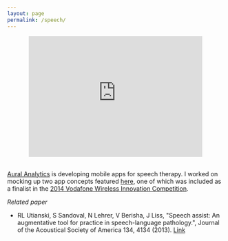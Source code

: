 ```yaml
---
layout: page
permalink: /speech/
---
```


<div style="text-align:center" markdown="1">
<iframe src="https://player.vimeo.com/video/143449956" width="80%" height="281" frameborder="0"></iframe>
</div>


<br>

[Aural Analytics](http://auralanalytics.com/) is developing mobile apps for speech therapy. I worked on mocking up two app concepts featured [here](http://auralanalytics.com/#vita), one of which was included as a finalist in the [2014 Vodafone Wireless Innovation Competition](http://vodafone-us.com/wireless-innovation-project/past-competitions/2014/2014-finalists/).  

*Related paper*

- RL Utianski, S Sandoval, N Lehrer, V Berisha, J Liss, "Speech assist: An augmentative tool for practice in speech-language pathology.", Journal of the Acoustical Society of America 134, 4134 (2013). [Link](http://scitation.aip.org/content/asa/journal/jasa/134/5/10.1121/1.4831186)


